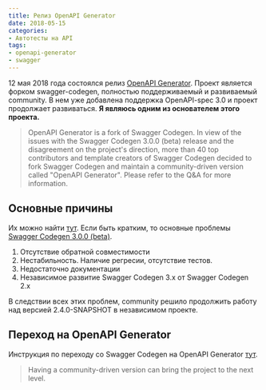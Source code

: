 ```yaml
---
title: Релиз OpenAPI Generator
date: 2018-05-15
categories:
- Автотесты на API
tags:
- openapi-generator
- swagger
---
```

12 мая 2018 года состоялся релиз [OpenAPI Generator](https://github.com/OpenAPITools/openapi-generator). Проект является форком swagger-codegen, полностью поддерживаемый и развиваемый community. В нем уже добавлена поддержка OpenAPI-spec 3.0 и проект продолжает развиваться. **Я являюсь одним из основателем этого проекта.**

>OpenAPI Generator is a fork of Swagger Codegen. In view of the issues with the Swagger Codegen 3.0.0 (beta) release and the disagreement on the project's direction, more than 40 top contributors and template creators of Swagger Codegen decided to fork Swagger Codegen and maintain a community-driven version called "OpenAPI Generator". Please refer to the Q&A for more information.

## Основные причины
Их можно найти [тут](https://github.com/OpenAPITools/openapi-generator/blob/master/docs/qna.md).
Если быть кратким, то основные проблемы [Swagger Codegen 3.0.0 (beta)](https://github.com/swagger-api/swagger-codegen/releases/tag/v3.0.0-rc0).

1. Отсутствие обратной совместимости
2. Нестабильность. Наличие регресии, отсутствие тестов.
3. Недостаточно документации
4. Независимое развитие Swagger Codegen 3.x от Swagger Codegen 2.x

В следствии всех этих проблем, community решило продолжить работу над версией 2.4.0-SNAPSHOT в независимом проекте.

## Переход на OpenAPI Generator
Инструкция по переходу со Swagger Codegen на OpenAPI Generator [тут](https://github.com/OpenAPITools/openapi-generator/blob/master/docs/migration-from-swagger-codegen.md).

>  Having a community-driven version can bring the project to the next level.


 
 

